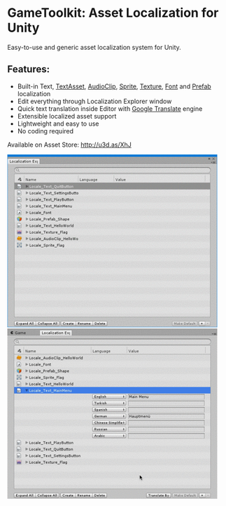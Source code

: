 # GameToolkit: Asset Localization for Unity
Easy-to-use and generic asset localization system for Unity.

## Features: 
* Built-in Text, [TextAsset](https://docs.unity3d.com/Manual/class-TextAsset.html), [AudioClip](https://docs.unity3d.com/Manual/class-AudioClip.html), [Sprite](https://docs.unity3d.com/Manual/Sprites.html), [Texture](https://docs.unity3d.com/ScriptReference/Texture.html), [Font](https://docs.unity3d.com/Manual/class-Font.html) and [Prefab](https://docs.unity3d.com/Manual/Prefabs.html) localization
* Edit everything through Localization Explorer window
* Quick text translation inside Editor with [Google Translate](https://cloud.google.com/translate/) engine
* Extensible localized asset support
* Lightweight and easy to use
* No coding required

Available on Asset Store: http://u3d.as/XhJ

![Gif](/ReadMeImages/Preview.gif?raw=true "Preview") 
![Gif](/ReadMeImages/Translate.gif?raw=true "Quick Translate")
